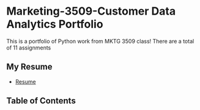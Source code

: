 # Marketing-3509-Customer Data Analytics Portfolio
This is a portfolio of Python work from MKTG 3509 class! There are a total of 11 assignments

## My Resume
- [Resume](https://colab.research.google.com/drive/1RIwCKXgb2RSWnVtdU05ONxU-Yn3xV9Oq?usp=sharing)

## Table of Contents
